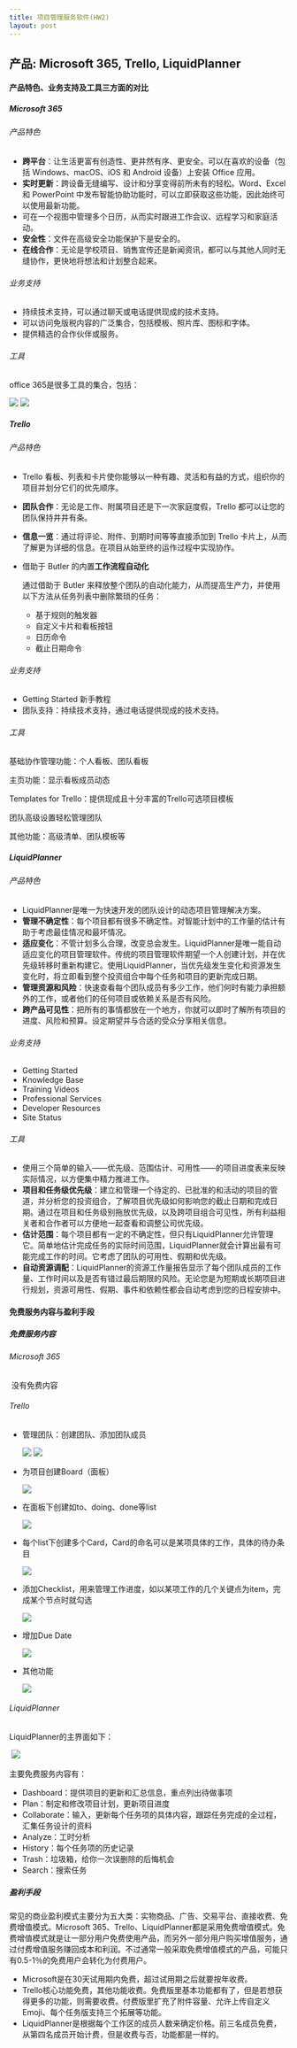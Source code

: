 ```yaml
---
title: 项目管理服务软件(HW2)
layout: post
---    
```

## 产品: Microsoft 365, Trello, LiquidPlanner  



#### 产品特色、业务支持及工具三方面的对比

##### Microsoft 365

###### 产品特色

- **跨平台**：让生活更富有创造性、更井然有序、更安全。可以在喜欢的设备（包括 Windows、macOS、iOS 和 Android 设备）上安装 Office 应用。
- **实时更新**：跨设备无缝编写、设计和分享变得前所未有的轻松。Word、Excel 和 PowerPoint 中发布智能协助功能时，可以立即获取这些功能，因此始终可以使用最新功能。
- 可在一个视图中管理多个日历，从而实时跟进工作会议、远程学习和家庭活动。
- **安全性**：文件在高级安全功能保护下是安全的。
- **在线合作**：无论是学校项目、销售宣传还是新闻资讯，都可以与其他人同时无缝协作，更快地将想法和计划整合起来。

###### 业务支持

- 持续技术支持，可以通过聊天或电话提供现成的技术支持。
- 可以访问免版税内容的广泛集合，包括模板、照片库、图标和字体。
- 提供精选的合作伙伴或服务。

###### 工具

office 365是很多工具的集合，包括：

<img src="{{ site.baseurl }}/assets/images/2-1.png">

<img src="{{ site.baseurl }}/assets/images/2-2.png">

##### Trello
###### 产品特色

- Trello 看板、列表和卡片使你能够以一种有趣、灵活和有益的方式，组织你的项目并划分它们的优先顺序。

- **团队合作**：无论是工作、附属项目还是下一次家庭度假，Trello 都可以让您的团队保持井井有条。

- **信息一览**：通过将评论、附件、到期时间等等直接添加到 Trello 卡片上，从而了解更为详细的信息。在项目从始至终的运作过程中实现协作。

- 借助于 Butler 的内置**工作流程自动化**

  通过借助于 Butler 来释放整个团队的自动化能力，从而提高生产力，并使用以下方法从任务列表中删除繁琐的任务：

  - 基于规则的触发器
  - 自定义卡片和看板按钮
  - 日历命令
  - 截止日期命令

###### 业务支持

- Getting Started 新手教程
- 团队支持：持续技术支持，通过电话提供现成的技术支持。

###### 工具

基础协作管理功能：个人看板、团队看板

主页功能：显示看板成员动态

Templates for Trello：提供现成且十分丰富的Trello可选项目模板

团队高级设置轻松管理团队

其他功能：高级清单、团队模板等



##### LiquidPlanner

###### 产品特色

- LiquidPlanner是唯一为快速开发的团队设计的动态项目管理解决方案。
- **管理不确定性**：每个项目都有很多不确定性。对智能计划中的工作量的估计有助于考虑最佳情况和最坏情况。
- **适应变化**：不管计划多么合理，改变总会发生。LiquidPlanner是唯一能自动适应变化的项目管理软件。传统的项目管理软件期望一个人创建计划，并在优先级转移时重新构建它。使用LiquidPlanner，当优先级发生变化和资源发生变化时，将立即看到整个投资组合中每个任务和项目的更新完成日期。
- **管理资源和风险**：快速查看每个团队成员有多少工作，他们何时有能力承担额外的工作，或者他们的任何项目或依赖关系是否有风险。
- **跨产品可见性**：把所有的事情都放在一个地方，你就可以即时了解所有项目的进度、风险和预算。设定期望并与合适的受众分享相关信息。

###### 业务支持

- Getting Started
- Knowledge Base 
- Training Videos
- Professional Services
- Developer Resources
- Site Status 

###### 工具

- 使用三个简单的输入——优先级、范围估计、可用性——的项目进度表来反映实际情况，以方便集中精力推进工作。
- **项目和任务级优先级**：建立和管理一个待定的、已批准的和活动的项目的管道，并分析您的投资组合，了解项目优先级如何影响您的截止日期和完成日期。通过在项目和任务级别拖放优先级，以及跨项目组合可见性，所有利益相关者和合作者可以方便地一起查看和调整公司优先级。
- **估计范围**：每个项目都有一定的不确定性，但只有LiquidPlanner允许管理它。简单地估计完成任务的实际时间范围，LiquidPlanner就会计算出最有可能完成工作的时间。它考虑了团队的可用性、假期和优先级。
- **自动资源调配**：LiquidPlanner的资源工作量报告显示了每个团队成员的工作量、工作时间以及是否有错过最后期限的风险。无论您是为短期或长期项目进行规划，资源可用性、假期、事件和依赖性都会自动考虑到您的日程安排中。

#### 免费服务内容与盈利手段

##### 免费服务内容

###### Microsoft 365

​	没有免费内容

###### Trello

- 管理团队：创建团队、添加团队成员

  <img src="{{ site.baseurl }}/assets/images/2-3.jpg">

  <img src="{{ site.baseurl }}/assets/images/2-4.jpg">


- 为项目创建Board（面板）

  <img src="{{ site.baseurl }}/assets/images/2-5.jpg">

- 在面板下创建如to、doing、done等list

  <img src="{{ site.baseurl }}/assets/images/2-6.jpg">

- 每个list下创建多个Card，Card的命名可以是某项具体的工作，具体的待办条目

  <img src="{{ site.baseurl }}/assets/images/2-7.jpg">

- 添加Checklist，用来管理工作进度，如以某项工作的几个关键点为item，完成某个节点时就勾选

  <img src="{{ site.baseurl }}/assets/images/2-8.jpg">

- 增加Due Date

  <img src="{{ site.baseurl }}/assets/images/2-9.jpg">

- 其他功能

  <img src="{{ site.baseurl }}/assets/images/2-10.jpg">

###### LiquidPlanner

LiquidPlanner的主界面如下：

​	<img src="{{ site.baseurl }}/assets/images/2-11.jpg">

主要免费服务内容有：

- Dashboard：提供项目的更新和汇总信息，重点列出待做事项
- Plan：制定和修改项目计划，更新项目进度
- Collaborate：输入，更新每个任务项的具体内容，跟踪任务完成的全过程，汇集任务设计的资料
- Analyze：工时分析
- History：每个任务项的历史记录
- Trash：垃圾箱，给你一次误删除的后悔机会
- Search：搜索任务

##### 盈利手段

常见的商业盈利模式主要分为五大类：实物商品、广告、交易平台、直接收费、免费增值模式。Microsoft 365、Trello、LiquidPlanner都是采用免费增值模式。免费增值模式就是让一部分用户免费使用产品，而另外一部分用户购买增值服务，通过付费增值服务赚回成本和利润。不过通常一般采取免费增值模式的产品，可能只有0.5-1％的免费用户会转化为付费用户。

- Microsoft是在30天试用期内免费，超过试用期之后就要按年收费。
- Trello核心功能免费，其他功能收费。免费版里基本功能都有了，但是若想获得更多的功能，则需要收费。付费版里扩充了附件容量、允许上传自定义Emoji、每个任务版支持三个拓展等功能。
- LiquidPlanner是根据每个工作区的成员人数来确定价格。前三名成员免费，从第四名成员开始计费，但是收费与否，功能都是一样的。
